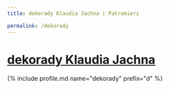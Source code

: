 ```yaml
---
title: dekorady Klaudia Jachna | Patromierz

permalink: /dekorady
---
```


# [dekorady Klaudia Jachna](https://patronite.pl/dekorady)

{% include profile.md name="dekorady" prefix="d" %}
